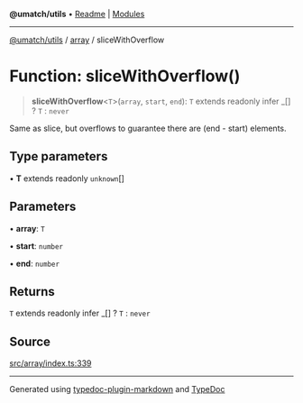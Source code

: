 **@umatch/utils** • [Readme](../../index.md) \| [Modules](../../modules.md)

***

[@umatch/utils](../../modules.md) / [array](../index.md) / sliceWithOverflow

# Function: sliceWithOverflow()

> **sliceWithOverflow**\<`T`\>(`array`, `start`, `end`): `T` extends readonly infer \_[] ? `T` : `never`

Same as slice, but overflows to guarantee there are (end - start) elements.

## Type parameters

• **T** extends readonly `unknown`[]

## Parameters

• **array**: `T`

• **start**: `number`

• **end**: `number`

## Returns

`T` extends readonly infer \_[] ? `T` : `never`

## Source

[src/array/index.ts:339](https://github.com/umatch-oficial/utils/blob/4c813c4/src/array/index.ts#L339)

***

Generated using [typedoc-plugin-markdown](https://www.npmjs.com/package/typedoc-plugin-markdown) and [TypeDoc](https://typedoc.org/)
